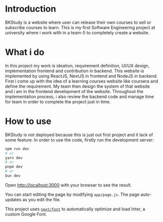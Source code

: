 # Introduction
BKStudy is a website where user can release their own courses to sell or subscribe courses to learn. This is my first Software Engineering project at university where i work with in a team-5 to completely create a website.
# What i do
In this project my work is ideation, requirement definition, UI/UX design, implementation frontend and contribution in backend.
This website is implemented by using ReactJS, NextJS in frontend and NodeJS in backend. First i come up with the idea of a learning courses website like coursera and define the requirement. My team then design the system of that website and i am in the frontend development of the website. Throughout the implementation process, i also review the backend code and manage time for team in order to complete the project just in time.
# How to use
BKStudy is not deployed because this is just out first project and it lack of some feature.
In order to use the code, firstly run the development server:

```bash
npm run dev
# or
yarn dev
# or
pnpm dev
# or
bun dev
```

Open [http://localhost:3000](http://localhost:3000) with your browser to see the result.

You can start editing the page by modifying `app/page.js`. The page auto-updates as you edit the file.

This project uses [`next/font`](https://nextjs.org/docs/basic-features/font-optimization) to automatically optimize and load Inter, a custom Google Font.
